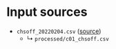 # Input sources

- `chsoff_20220204.csv` ([source](https://oag.ca.gov/sites/all/files/agweb/law-enforcement/code-tables/chsoff.csv?020420211252))
  - ↳ `processed/c01_chsoff.csv`
